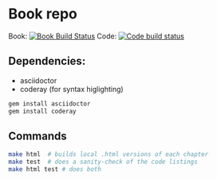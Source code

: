 # Book repo

Book: [![Book Build Status](https://travis-ci.org/python-leap/book.svg?branch=master)](https://travis-ci.org/python-leap/book)
Code: [![Code build status](https://travis-ci.org/python-leap/code.svg?branch=master)](https://travis-ci.org/python-leap/code)


## Dependencies:

* asciidoctor
* coderay (for syntax higlighting)

```sh
gem install asciidoctor
gem install coderay
```


## Commands

```sh
make html  # builds local .html versions of each chapter
make test  # does a sanity-check of the code listings
make html test # does both
```

